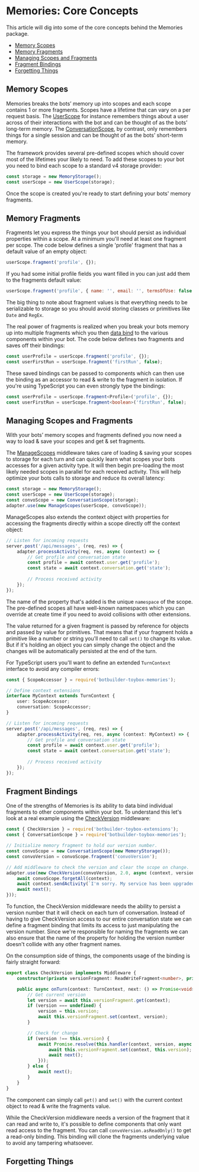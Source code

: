 # Memories: Core Concepts
This article will dig into some of the core concepts behind the Memories package.

- [Memory Scopes](#memory-scopes)
- [Memory Fragments](#memory-fragments)
- [Managing Scopes and Fragments](#managing-scopes-and-fragments)
- [Fragment Bindings](#fragment-bindings)
- [Forgetting Things](#forgetting-things)

## Memory Scopes
Memories breaks the bots’ memory up into scopes and each scope contains 1 or more fragments. Scopes have a lifetime that can vary on a per request basis. The [UserScope](./reference/classes/botbuilder_toybox.userscope.md) for instance remembers things about a user across of their interactions with the bot and can be thought of as the bots’ long-term memory. The [ConversationScope](./reference/classes/botbuilder_toybox.conversationscope.md), by contrast, only remembers things for a single session and can be thought of as the bots’ short-term memory. 

The framework provides several pre-defined scopes which should cover most of the lifetimes your likely to need. To add these scopes to your bot you need to bind each scope to a standard v4 storage provider:

```JavaScript
const storage = new MemoryStorage();
const userScope = new UserScope(storage);
```

Once the scope is created you're ready to start defining your bots' memory fragments.

## Memory Fragments
Fragments let you express the things your bot should persist as individual properties within a scope.  At a minimum you'll need at least one fragment per scope. The code below defines a single 'profile' fragment that has a default value of an empty object: 

```JavaScript
userScope.fragment('profile', {});
```

If you had some initial profile fields you want filled in you can just add them to the fragments default value:

```JavaScript
userScope.fragment('profile', { name: '', email: '', termsOfUse: false });
```

The big thing to note about fragment values is that everything needs to be serializable to storage so you should avoid storing classes or primitives like `Date` and `RegEx`.

The real power of fragments is realized when you break your bots memory up into multiple fragments which you then [data bind](#fragment-bindings) to the various components within your bot.  The code below defines two fragments and saves off their bindings:

```JavaScript
const userProfile = userScope.fragment('profile', {});
const userFirstRun = userScope.fragment('firstRun', false);
```

These saved bindings can be passed to components which can then use the binding as an accessor to read & write to the fragment in isolation.  If you're using TypeScript you can even strongly type the bindings:

```TypeScript
const userProfile = userScope.fragment<Profile>('profile', {});
const userFirstRun = userScope.fragment<boolean>('firstRun', false);
```

## Managing Scopes and Fragments
With your bots’ memory scopes and fragments defined you now need a way to load & save your scopes and get & set fragments.  

The [ManageScopes](./reference/classes/botbuilder_toybox.managescopes.md) middleware takes care of loading & saving your scopes to storage for each turn and can quickly learn what scopes your bots accesses for a given activity type. It will then begin pre-loading the most likely needed scopes in parallel for each received activity.  This will help optimize your bots calls to storage and reduce its overall latency:

```JavaScript
const storage = new MemoryStorage();
const userScope = new UserScope(storage);
const convoScope = new ConversationScope(storage);
adapter.use(new ManageScopes(userScope, convoScope));
```

ManageScopes also extends the context object with properties for accessing the fragments directly within a scope directly off the context object:

```JavaScript
// Listen for incoming requests 
server.post('/api/messages', (req, res) => {
    adapter.processActivity(req, res, async (context) => {
        // Get profile and conversation state
        const profile = await context.user.get('profile');
        const state = await context.conversation.get('state');
        
        // Process received activity
    });
});
```

The name of the property that's added is the unique `namespace` of the scope. The pre-defined scopes all have well-known namespaces which you can override at create time if you need to avoid collisions with other extensions.

The value returned for a given fragment is passed by reference for objects and passed by value for primitives. That means that if your fragment holds a primitive like a number or string you'll need to call `set()` to change its value. But if it's holding an object you can simply change the object and the changes will be automatically persisted at the end of the turn.

For TypeScript users you'll want to define an extended `TurnContext` interface to avoid any compiler errors:

```TypeScript
const { ScopeAccessor } = require('botbuilder-toybox-memories');

// Define context extensions
interface MyContext extends TurnContext {
    user: ScopeAccessor;
    conversation: ScopeAccessor;
}

// Listen for incoming requests 
server.post('/api/messages', (req, res) => {
    adapter.processActivity(req, res, async (context: MyContext) => {
        // Get profile and conversation state
        const profile = await context.user.get('profile');
        const state = await context.conversation.get('state');
        
        // Process received activity
    });
});
```

## Fragment Bindings
One of the strengths of Memories is its ability to data bind individual fragments to other components within your bot. To understand this let's look at a real example using the [CheckVersion](./reference/classes/botbuilder_toybox.checkversion.md) middleware:

```JavaScript
const { CheckVersion } = require('botbuilder-toybox-extensions');
const { ConversationScope } = require('botbuilder-toybox-memories');

// Initialize memory fragment to hold our version number.
const convoScope = new ConversationScope(new MemoryStorage());
const convoVersion = convoScope.fragment('convoVersion');

// Add middleware to check the version and clear the scope on change.
adapter.use(new CheckVersion(convoVersion, 2.0, async (context, version, next) => {
    await convoScope.forgetAll(context);
    await context.sendActivity(`I'm sorry. My service has been upgraded and we need to start over.`);
    await next();
}));
```

To function, the CheckVersion middleware needs the ability to persist a version number that it will check on each turn of conversation. Instead of having to give CheckVersion access to our entire conversation state we can define a fragment binding that limits its access to just manipulating the version number.  Since we're responsible for naming the fragments we can also ensure that the name of the property for holding the version number doesn't collide with any other fragment names.

On the consumption side of things, the components usage of the binding is fairly straight forward:

```TypeScript
export class CheckVersion implements Middleware {
    constructor(private versionFragment: ReadWriteFragment<number>, private version: number, private handler: VersionChangedHandler) { }

    public async onTurn(context: TurnContext, next: () => Promise<void>): Promise<void> {
        // Get current version
        let version = await this.versionFragment.get(context);
        if (version === undefined) { 
            version = this.version;
            await this.versionFragment.set(context, version); 
        }

        // Check for change
        if (version !== this.version) {
            await Promise.resolve(this.handler(context, version, async () => {
                await this.versionFragment.set(context, this.version);
                await next();
            }));
        } else {
            await next();
        }
    }
}
```

The component can simply call `get()` and `set()` with the current context object to read & write the fragments value.

While the CheckVersion middleware needs a version of the fragment that it can read and write to, it's possible to define components that only want read access to the fragment.  You can call `convoVersion.asReadOnly()` to get a read-only binding.  This binding will clone the fragments underlying value to avoid any tampering whatsoever.

## Forgetting Things

